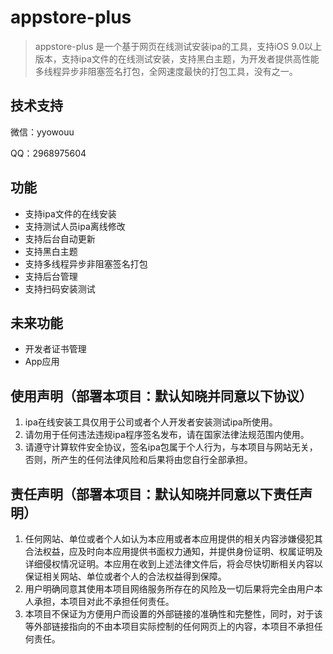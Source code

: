 # appstore-plus
> appstore-plus 是一个基于网页在线测试安装ipa的工具，支持iOS 9.0以上版本，支持ipa文件的在线测试安装，支持黑白主题，为开发者提供高性能多线程异步非阻塞签名打包，全网速度最快的打包工具，没有之一。


## 技术支持
微信：yyowouu

QQ：2968975604

## 功能
- 支持ipa文件的在线安装
- 支持测试人员ipa离线修改
- 支持后台自动更新
- 支持黑白主题
- 支持多线程异步非阻塞签名打包
- 支持后台管理
- 支持扫码安装测试

## 未来功能
- 开发者证书管理
- App应用

## 使用声明（部署本项目：默认知晓并同意以下协议）
1. ipa在线安装工具仅用于公司或者个人开发者安装测试ipa所使用。
2. 请勿用于任何违法违规ipa程序签名发布，请在国家法律法规范围内使用。
3. 请遵守计算软件安全协议，签名ipa包属于个人行为，与本项目与网站无关，否则，所产生的任何法律风险和后果将由您自行全部承担。

## 责任声明（部署本项目：默认知晓并同意以下责任声明）
1. 任何网站、单位或者个人如认为本应用或者本应用提供的相关内容涉嫌侵犯其合法权益，应及时向本应用提供书面权力通知，并提供身份证明、权属证明及详细侵权情况证明。本应用在收到上述法律文件后，将会尽快切断相关内容以保证相关网站、单位或者个人的合法权益得到保障。
2. 用户明确同意其使用本项目网络服务所存在的风险及一切后果将完全由用户本人承担，本项目对此不承担任何责任。
3. 本项目不保证为方便用户而设置的外部链接的准确性和完整性，同时，对于该等外部链接指向的不由本项目实际控制的任何网页上的内容，本项目不承担任何责任。
